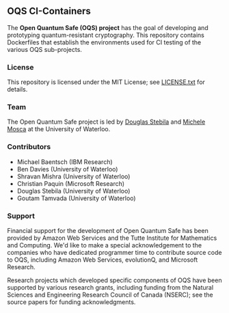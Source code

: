 ## OQS CI-Containers

The **Open Quantum Safe (OQS) project** has the goal of developing and prototyping quantum-resistant cryptography. This repository contains Dockerfiles that establish the environments used for CI testing of the various OQS sub-projects.

### License

This repository is licensed under the MIT License; see [LICENSE.txt](https://github.com/open-quantum-safe/testing/blob/master/LICENSE.txt) for details.

### Team

The Open Quantum Safe project is led by [Douglas Stebila](https://www.douglas.stebila.ca/research/) and [Michele Mosca](http://faculty.iqc.uwaterloo.ca/mmosca/) at the University of Waterloo.

### Contributors

- Michael Baentsch (IBM Research)
- Ben Davies (University of Waterloo)
- Shravan Mishra (University of Waterloo)
- Christian Paquin (Microsoft Research)
- Douglas Stebila (University of Waterloo)
- Goutam Tamvada (University of Waterloo)

### Support

Financial support for the development of Open Quantum Safe has been provided by Amazon Web Services and the Tutte Institute for Mathematics and Computing.
We'd like to make a special acknowledgement to the companies who have dedicated programmer time to contribute source code to OQS, including Amazon Web Services, evolutionQ, and Microsoft Research.

Research projects which developed specific components of OQS have been supported by various research grants, including funding from the Natural Sciences and Engineering Research Council of Canada (NSERC); see the source papers for funding acknowledgments.
